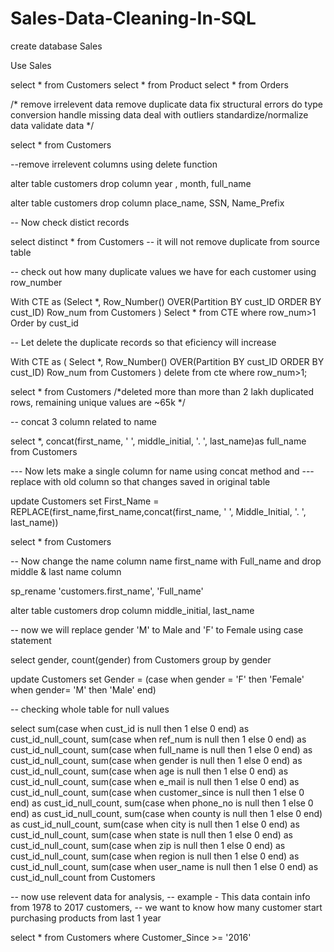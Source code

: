 # Sales-Data-Cleaning-In-SQL


create database Sales

Use Sales

select * from Customers
select * from Product
select * from Orders



/* remove irrelevent data
   remove duplicate data
   fix structural errors
   do type conversion
   handle missing data
   deal with outliers
   standardize/normalize data
   validate data
*/

 select * from Customers

--remove irrelevent columns using delete function

 alter table customers
 drop column  year , month, full_name 

 alter table customers
 drop column place_name, SSN, Name_Prefix


-- Now check distict records

 select distinct * from Customers -- it will not remove duplicate from source table


-- check out how many duplicate values we have for each customer using row_number


 With CTE as
 (Select *,
 Row_Number() OVER(Partition BY cust_ID ORDER BY cust_ID) Row_num
 from Customers
 )
 Select *
 from CTE
 where row_num>1
 Order by cust_id


-- Let delete the duplicate records so that eficiency will increase

 With CTE as (
 Select *,
 Row_Number() OVER(Partition BY cust_ID ORDER BY cust_ID) Row_num
 from Customers
)
 delete from cte 
 where row_num>1;

 select * from Customers
/*deleted more than more than 2 lakh duplicated rows, remaining unique values are ~65k */


-- concat 3 column related to name

 select *, concat(first_name, ' ', middle_initial, '. ', last_name)as full_name from Customers

 

--- Now lets make a single column for name using concat method and
--- replace with old column so that changes saved in original table


update Customers
set First_Name = REPLACE(first_name,first_name,concat(first_name, ' ', Middle_Initial, '. ', last_name))

select * from Customers

-- Now change the name column name first_name with Full_name and drop middle & last name column

sp_rename 'customers.first_name', 'Full_name'

alter table customers
drop column middle_initial, last_name


-- now we will replace gender 'M' to Male and 'F' to Female using case statement

select gender, count(gender) from Customers
group by gender

update Customers
set Gender = (case when gender = 'F' then 'Female'
when gender= 'M' then 'Male' end)


-- checking whole table for null values

select sum(case when cust_id is null then 1 else 0 end) as cust_id_null_count,
sum(case when ref_num is null then 1 else 0 end) as cust_id_null_count,
sum(case when full_name is null then 1 else 0 end) as cust_id_null_count,
sum(case when gender is null then 1 else 0 end) as cust_id_null_count,
sum(case when age is null then 1 else 0  end) as cust_id_null_count,
sum(case when e_mail is null then 1  else 0 end) as cust_id_null_count,
sum(case when customer_since is null then 1 else 0 end) as cust_id_null_count,
sum(case when phone_no is null then 1 else 0 end) as cust_id_null_count,
sum(case when county is null then 1 else 0  end) as cust_id_null_count,
sum(case when city is null then 1 else 0 end) as cust_id_null_count,
sum(case when state is null then 1 else 0 end) as cust_id_null_count,
sum(case when zip is null then 1 else 0  end) as cust_id_null_count,
sum(case when region is null then 1 else 0 end) as cust_id_null_count,
sum(case when user_name is null then 1 else 0 end) as cust_id_null_count
from Customers



-- now use relevent data for analysis, 
-- example - This data contain info from 1978 to 2017 customers, 
-- we want to know how many customer start purchasing products from last 1 year


 select * from Customers
 where Customer_Since >= '2016'





